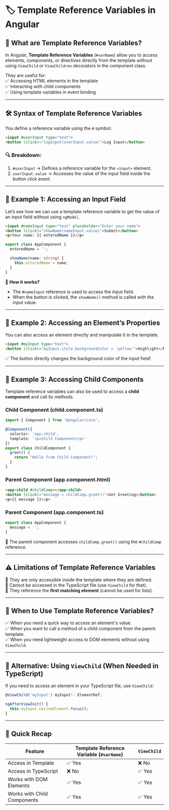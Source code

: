 # **🏷 Template Reference Variables in Angular**  

## **🔹 What are Template Reference Variables?**  
In Angular, **Template Reference Variables** (`#varName`) allow you to access elements, components, or directives directly from the template without using `ViewChild` or `ViewChildren` decorators in the component class.  

They are useful for:  
✅ Accessing HTML elements in the template  
✅ Interacting with child components  
✅ Using template variables in event binding  

---

## **🛠 Syntax of Template Reference Variables**  
You define a reference variable using the `#` symbol:  

```html
<input #userInput type="text">
<button (click)="logInput(userInput.value)">Log Input</button>
```

### **🔍 Breakdown:**  
1. `#userInput` → Defines a reference variable for the `<input>` element.  
2. `userInput.value` → Accesses the value of the input field inside the button click event.  

---

## **📌 Example 1: Accessing an Input Field**  
Let’s see how we can use a template reference variable to get the value of an input field without using `ngModel`.  

```html
<input #nameInput type="text" placeholder="Enter your name">
<button (click)="showName(nameInput.value)">Submit</button>
<p>Your name: {{ enteredName }}</p>
```

```typescript
export class AppComponent {
  enteredName = '';

  showName(name: string) {
    this.enteredName = name;
  }
}
```

🔹 **How it works?**  
- The `#nameInput` reference is used to access the input field.  
- When the button is clicked, the `showName()` method is called with the input value.  

---

## **📌 Example 2: Accessing an Element’s Properties**  
You can also access an element directly and manipulate it in the template.  

```html
<input #myInput type="text">
<button (click)="myInput.style.backgroundColor = 'yellow'">Highlight</button>
```

✅ The button directly changes the background color of the input field!  

---

## **📌 Example 3: Accessing Child Components**  
Template reference variables can also be used to access a **child component** and call its methods.  

### **Child Component (child.component.ts)**  
```typescript
import { Component } from '@angular/core';

@Component({
  selector: 'app-child',
  template: `<p>Child Component</p>`
})
export class ChildComponent {
  greet() {
    return "Hello from Child Component!";
  }
}
```

### **Parent Component (app.component.html)**  
```html
<app-child #childComp></app-child>
<button (click)="message = childComp.greet()">Get Greeting</button>
<p>{{ message }}</p>
```

### **Parent Component (app.component.ts)**  
```typescript
export class AppComponent {
  message = '';
}
```

🔹 The parent component accesses `childComp.greet()` using the `#childComp` reference.  

---

## **⚠️ Limitations of Template Reference Variables**  
🚫 They are only accessible inside the template where they are defined.  
🚫 Cannot be accessed in the TypeScript file (use `ViewChild` for that).  
🚫 They reference the **first matching element** (cannot be used for lists).  

---

## **🎯 When to Use Template Reference Variables?**  
✅ When you need a quick way to access an element's value.  
✅ When you want to call a method of a child component from the parent template.  
✅ When you need lightweight access to DOM elements without using `ViewChild`.  

---

## **📌 Alternative: Using `ViewChild` (When Needed in TypeScript)**  
If you need to access an element in your TypeScript file, use `ViewChild`:  

```typescript
@ViewChild('myInput') myInput!: ElementRef;

ngAfterViewInit() {
  this.myInput.nativeElement.focus();
}
```

---

## **📝 Quick Recap**  
| Feature | Template Reference Variable (`#varName`) | `ViewChild` |
|---------|---------------------------------|----------|
| Access in Template | ✅ Yes | ❌ No |
| Access in TypeScript | ❌ No | ✅ Yes |
| Works with DOM Elements | ✅ Yes | ✅ Yes |
| Works with Child Components | ✅ Yes | ✅ Yes |



